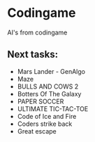 # Codingame #
AI's from codingame

## Next tasks: ##

* Mars Lander - GenAlgo
* Maze
* BULLS AND COWS 2
* Botters Of The Galaxy 
* PAPER SOCCER
* ULTIMATE TIC-TAC-TOE
* Code of Ice and Fire
* Coders strike back
* Great escape